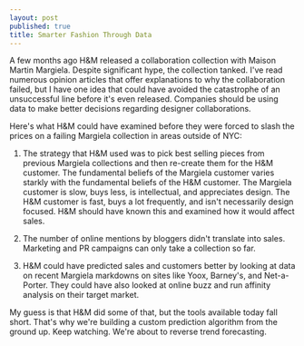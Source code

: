 ```yaml
---
layout: post
published: true
title: Smarter Fashion Through Data
---
```

A few months ago H&M released a collaboration collection with Maison Martin Margiela.  Despite significant hype, the collection tanked.  I've read numerous opinion articles that offer explanations to why the collaboration failed, but I have one idea that could have avoided the catastrophe of an unsuccessful line before it's even released.  Companies should be using data to make better decisions regarding designer collaborations.

Here's what H&M could have examined before they were forced to slash the prices on a failing Margiela collection in areas outside of NYC:

1. The strategy that H&M used was to pick best selling pieces from previous Margiela collections and then re-create them for the H&M customer.  The fundamental beliefs of the Margiela customer varies starkly with the fundamental beliefs of the H&M customer.  The Margiela customer is slow, buys less, is intellectual, and appreciates design.  The H&M customer is fast, buys a lot frequently, and isn't necessarily design focused.  H&M should have known this and examined how it would affect sales.

2. The number of online mentions by bloggers didn't translate into sales.  Marketing and PR campaigns can only take a collection so far.

3. H&M could have predicted sales and customers better by looking at data on recent Margiela markdowns on sites like Yoox, Barney's, and Net-a-Porter.  They could have also looked at online buzz and run affinity analysis on their target market.

My guess is that H&M did some of that, but the tools available today fall short.  That's why we're building a custom prediction algorithm from the ground up.  Keep watching.  We're about to reverse trend forecasting.